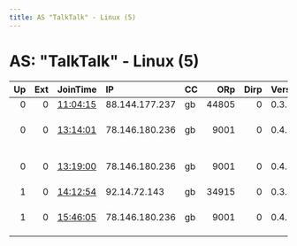 ```yaml
---
title: AS "TalkTalk" - Linux (5)
---
```


# AS: "TalkTalk" - Linux (5)

|   Up |   Ext | JoinTime                                                                                            | IP             | CC   |   ORp |   Dirp | Version   | Contact                      | Nickname     |   eFamMembers |
|-----:|------:|:----------------------------------------------------------------------------------------------------|:---------------|:-----|------:|-------:|:----------|:-----------------------------|:-------------|--------------:|
|    0 |     0 | [11:04:15](https://metrics.torproject.org/rs.html#details/059962302366E04D111EC49283BA722F877AE60B) | 88.144.177.237 | gb   | 44805 |      0 | 0.3.4.10  | None                         | snap269      |             1 |
|    0 |     0 | [13:14:01](https://metrics.torproject.org/rs.html#details/A9003E59521F05B8BDA2F6DA9610477D140E31DC) | 78.146.180.236 | gb   |  9001 |      0 | 0.4.0.5   | Random Person &lt;churches.t | BigFlamingo2 |             1 |
|    0 |     0 | [13:19:00](https://metrics.torproject.org/rs.html#details/36EDBAF6A647DF920A70A933C479A329D83B1E27) | 78.146.180.236 | gb   |  9001 |      0 | 0.4.0.5   | Random Person &lt;churches.t | BigFlamingo2 |             1 |
|    1 |     0 | [14:12:54](https://metrics.torproject.org/rs.html#details/54565908D8409865DFEFFE8AE01B8FD3DE73D854) | 92.14.72.143   | gb   | 34915 |      0 | 0.3.4.10  | None                         | snap269      |             1 |
|    1 |     0 | [15:46:05](https://metrics.torproject.org/rs.html#details/0CCB2B2E29F397C04F668923129EFDD5A5E1395B) | 78.146.180.236 | gb   |  9001 |      0 | 0.4.0.5   | Random Person &lt;churches.t | BigFlamingo2 |             1 |
